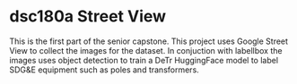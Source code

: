 # dsc180a Street View
This is the first part of the senior capstone. This project uses Google Street View to collect the images for the dataset. In conjuction with labellbox the images uses object detection to train a DeTr HuggingFace model to label SDG&E equipment such as poles and transformers. 